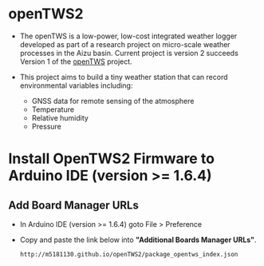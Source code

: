 # openTWS2

* The openTWS is a low-power, low-cost integrated weather logger developed as part of a research project on micro-scale weather processes in the Aizu basin. Current project is version 2 succeeds Version 1 of the [openTWS][] project. 

* This project aims to build a tiny weather station that can record environmental variables including:

	* GNSS data for remote sensing of the atmosphere
	* Temperature
	* Relative humidity
	* Pressure

# Install OpenTWS2 Firmware to Arduino IDE (version >= 1.6.4)
## Add Board Manager URLs

* In Arduino IDE (version >= 1.6.4) goto File > Preference
* Copy and paste the link below into **"Additional Boards Manager URLs"**.

      http://m5181130.github.io/openTWS2/package_opentws_index.json

[openTWS]: https://github.com/sajinh/openTWS "GitHub"
